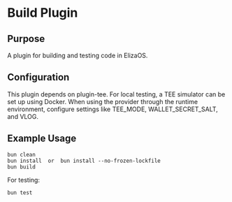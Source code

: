# Build Plugin

## Purpose
A plugin for building and testing code in ElizaOS.

## Configuration
This plugin depends on plugin-tee. For local testing, a TEE simulator can be set up using Docker. When using the provider through the runtime environment, configure settings like TEE_MODE, WALLET_SECRET_SALT, and VLOG.

## Example Usage
```
bun clean
bun install  or  bun install --no-frozen-lockfile
bun build
```

For testing:
```
bun test
```
